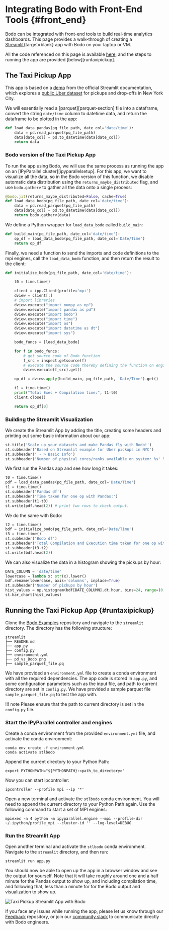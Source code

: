 # Integrating Bodo with Front-End Tools {#front_end}

Bodo can be integrated with front-end tools to build real-time analytics
dashboards. This page provides a walk-through of creating a
[Streamlit](https://streamlit.io/){target=blank} app with Bodo on your laptop or VM.

All the code referenced on this page is available
[here](https://github.com/bodo-ai/Bodo-examples), and the steps to
running the app are provided [below][runtaxipickup].

## The Taxi Pickup App

This app is based on a
[demo](https://docs.streamlit.io/library/get-started/create-an-app) from
the official Streamlit documentation, which explores a [public Uber
dataset](https://www.kaggle.com/fivethirtyeight/uber-pickups-in-new-york-city?select=uber-raw-data-sep14.csv)
for pickups and drop-offs in New York City.

We will essentially read a [parquet][parquet-section] file into a dataframe, 
convert the string `date/time` column to datetime data, 
and return the dataframe to be plotted in the app:

```py
def load_data_pandas(pq_file_path, date_col='date/time'):
    data = pd.read_parquet(pq_file_path)
    data[date_col] = pd.to_datetime(data[date_col])
    return data
```

### Bodo version of the Taxi Pickup App

To run the app using Bodo, we will use the same process as running the
app on an [IPyParallel cluster][ipyparallelsetup]. For this app, we want to visualize all the data, so in the
Bodo version of this function, we disable automatic data distribution
using the `returns_maybe_distributed` flag, and use `bodo.gatherv` to
gather all the data onto a single process:

```py
@bodo.jit(returns_maybe_distributed=False, cache=True)
def load_data_bodo(pq_file_path, date_col='date/time'):
    data = pd.read_parquet(pq_file_path)
    data[date_col] = pd.to_datetime(data[date_col])
    return bodo.gatherv(data)
```

We define a Python wrapper for `load_data_bodo` called `build_main`:

```py
def build_main(pq_file_path, date_col='date/time'):
    op_df = load_data_bodo(pq_file_path, date_col='Date/Time')
    return op_df
```

Finally, we need a function to send the imports and code definitions to
the mpi engines, call the `load_data_bodo` function, and then return the
result to the client:

```py
def initialize_bodo(pq_file_path, date_col='date/time'):

    t0 = time.time()

    client = ipp.Client(profile='mpi')
    dview = client[:]
    # import libraries
    dview.execute("import numpy as np")
    dview.execute("import pandas as pd")
    dview.execute("import bodo")
    dview.execute("import time")
    dview.execute("import os")
    dview.execute("import datetime as dt")
    dview.execute("import sys")

    bodo_funcs = [load_data_bodo]

    for f in bodo_funcs:
        # get source code of Bodo function
        f_src = inspect.getsource(f)
        # execute the source code thereby defining the function on engines
        dview.execute(f_src).get()

    op_df = dview.apply(build_main, pq_file_path, 'Date/Time').get()

    t1 = time.time()
    print("Total Exec + Compilation time:", t1-t0)
    client.close()

    return op_df[0]
```

### Building the Streamlit Visualization

We create the Streamlit App by adding the title, creating some headers
and printing out some basic information about our app:

```py
st.title('Scale up your datasets and make Pandas fly with Bodo!')
st.subheader('Based on Streamlit example for Uber pickups in NYC')
st.subheader(' - > Basic Info')
st.subheader('Number of physical cores/ranks available on system: %s' % psutil.cpu_count(logical=False))
```

We first run the Pandas app and see how long it takes:

```py
t0 = time.time()
pdf = load_data_pandas(pq_file_path, date_col='Date/Time')
t1 = time.time()
st.subheader('Pandas df')
st.subheader('Time taken for one op with Pandas:')
st.subheader(t1-t0)
st.write(pdf.head(2)) # print two rows to check output.
```

We do the same with Bodo:

```py
t2 = time.time()
bdf = initialize_bodo(pq_file_path, date_col='Date/Time')
t3 = time.time()
st.subheader('Bodo df')
st.subheader('Total Compilation and Execution time taken for one op with Bodo:')
st.subheader(t3-t2)
st.write(bdf.head(2))
```

We can also visualize the data in a histogram showing the pickups by
hour:

```py
DATE_COLUMN = 'date/time'
lowercase = lambda x: str(x).lower()
bdf.rename(lowercase, axis='columns', inplace=True)
st.subheader('Number of pickups by hour')
hist_values = np.histogram(bdf[DATE_COLUMN].dt.hour, bins=24, range=(0,24))[0]
st.bar_chart(hist_values)
```

## Running the Taxi Pickup App {#runtaxipickup}

Clone the [Bodo Examples](https://github.com/bodo-ai/Bodo-examples)
repository and navigate to the `streamlit` directory. The
directory has the following structure:

```console
streamlit
├── README.md
├── app.py
├── config.py
├── environment.yml
├── pd_vs_Bodo.png
├── sample_parquet_file.pq
```

We have provided an `environment.yml` file to create a conda environment
with all the required dependencies. The app code is stored in `app.py`,
and some configuration parameters such as the input file, and path to
current directory are set in `config.py`. We have provided a sample
parquet file `sample_parquet_file.pq` to test the app with.

!!! note 
    Please ensure that the path to current directory is set in the
    `config.py` file.

### Start the IPyParallel controller and engines

Create a conda environment from the provided `environment.yml` file, and
activate the conda environment:

```shell
conda env create -f environment.yml
conda activate stlbodo
```

Append the current directory to your Python Path:

```shell
export PYTHONPATH="${PYTHONPATH}:<path_to_directory>"
```
Now you can start ipcontroller:
```shell
ipcontroller --profile mpi --ip '*'
```
Open a new terminal and activate the `stlbodo` conda environment. You
will need to append the current directory to your Python Path again. Use
the following command to start a set of MPI engines:

```shell
mpiexec -n 4 python -m ipyparallel.engine --mpi --profile-dir ~/.ipython/profile_mpi --cluster-id '' --log-level=DEBUG
```

### Run the Streamlit App

Open another terminal and activate the `stlbodo` conda environment.
Navigate to the `streamlit` directory, and then run:

```shell
streamlit run app.py
```

You should now be able to open up the app in a browser window and see
the output for yourself. Note that it will take roughly around one and a
half minute for the Pandas output to show up, and including compilation
time, and following that, less than a minute for for the Bodo output and
visualization to show up.

![Taxi Pickup Streamlit App with Bodo](../img/streamlit_pd_vs_bodo.png#center)

If you face any issues while running the app, please let us know through
our [Feedback](https://github.com/bodo-ai/Feedback) repository, or join
our [community slack](https://join.slack.com/t/bodocommunity/shared_invite/zt-qwdc8fad-6rZ8a1RmkkJ6eOX1X__knA)
to communicate directly with Bodo engineers.
